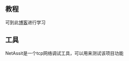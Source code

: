 ## 教程

可到此[博客](https://www.cnblogs.com/Finley/category/1598973.html)进行学习

## 工具

NetAssit是一个tcp网络调试工具，可以用来测试该项目功能